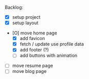 Backlog:

- [x] setup project
- [x] setup layout
- [O] move home page
  - [x] add favicon
  - [x] fetch / update use profile data
  - [x] add footer (?)
  - [ ] add buttons with animation
- [ ] move resume page
- [ ] move blog page
